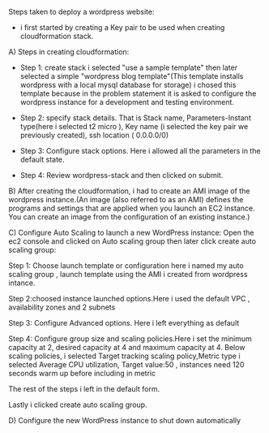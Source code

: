 Steps taken to deploy a wordpress website:

- i first started by creating a Key pair to be used when creating cloudformation stack.

A) Steps in creating cloudformation:

- Step 1: create stack i selected "use a sample template" then later selected a simple "wordpress blog template"(This template installs wordpress with a local mysql database for storage) i chosed this template because in the problem statement it is asked to configure the wordpress instance for a development and testing environment.

- Step 2: specify stack details. That is Stack name, Parameters-Instant type(here i selected t2 micro ), Key name (i selected the key pair we previously created), ssh location ( 0.0.0.0/0)

- Step 3: Configure stack options. Here i allowed all the parameters in the default state.

- Step 4: Review wordpress-stack and then clicked on submit.

B) After creating the cloudformation, i had to create an AMI image of the wordpress instance.(An image (also referred to as an AMI) defines the programs and settings that are applied when you launch an EC2 instance. You can create an image from the configuration of an existing instance.)

C) Configure Auto Scaling to launch a new WordPress instance:
Open the ec2 console and clicked on Auto scaling group then later click create auto scaling group:

Step 1: Choose launch template or configuration
here i named my auto scaling group , launch template using the AMI i created from wordpress intance.

Step 2:choosed instance launched options.Here i used the default VPC , availability zones and 2 subnets

Step 3: Configure Advanced options. Here i left everything as default

Step 4: Configure group size and scaling policies.Here i set the minimum capacity at 2, desired capacity at 4 and maximum capacity at 4. Below scaling policies, i selected Target tracking scaling policy,Metric type i selected Average CPU utilization, Target value:50 , instances need 120 seconds warm up before including in metric

The rest of the steps i left in the default form.

Lastly i clicked create auto scaling group.

D) Configure the new WordPress instance to shut down automatically 







